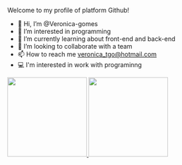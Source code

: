 Welcome to my profile of platform Github!
- 👋 Hi, I’m @Veronica-gomes
- 👀 I’m interested in programming
- 🌱 I’m currently learning about front-end and back-end
- 💞️ I’m looking to collaborate with a team
- 📫 How to reach me veronica_tgo@hotmail.com
- 💻 I'm interested in work with programinng 

 <div>
  <a href="https://github.com/Veronica-gomes">
  <img height="180em" src="https://github-readme-stats.vercel.app/api?username=Veronica-gomes&show_icons=false&theme=dark&include_all_commits=true&count_private=true"/>
  <img height="180em" src="https://github-readme-stats.vercel.app/api/top-langs/?username=Veronica-gomes&layout=compact&langs_count=7&theme=dark"/>
</div>
